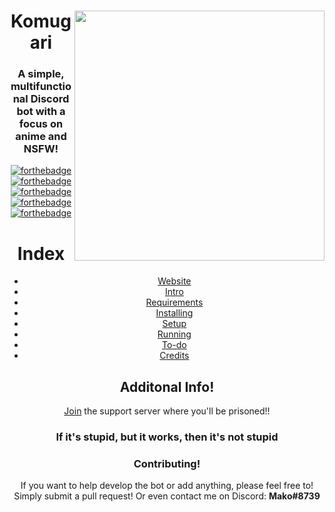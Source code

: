 <html>
    <header>
        <img align="right" src="https://a.safe.moe/hu4ry.png" height="400" href = 'https://discordapp.com/oauth2/authorize?client_id=365907645795794946&scope=bot&permissions=305523782'> </html>

# Komugari
### A simple, multifunctional Discord bot with a focus on anime and NSFW!

[![forthebadge](http://forthebadge.com/images/badges/fuck-it-ship-it.svg)](https://discordapp.com/oauth2/authorize?client_id=365907645795794946&scope=bot&permissions=305523782) [![forthebadge](http://forthebadge.com/images/badges/makes-people-smile.svg)](https://discordapp.com/oauth2/authorize?client_id=365907645795794946&scope=bot&permissions=305523782) [![forthebadge](http://forthebadge.com/images/badges/kinda-sfw.svg)](https://discordapp.com/oauth2/authorize?client_id=365907645795794946&scope=bot&permissions=305523782)  [![forthebadge](http://forthebadge.com/images/badges/gluten-free.svg)](https://discordapp.com/oauth2/authorize?client_id=365907645795794946&scope=bot&permissions=305523782)[![forthebadge](http://forthebadge.com/images/badges/built-by-codebabes.svg)](https://discordapp.com/oauth2/authorize?client_id=365907645795794946&scope=bot&permissions=305523782)

# Index

- [Website](https://mitorisia.github.io/Komugari/)
- [Intro](https://github.com/Mitorisia/Komugari/wiki)
- [Requirements](https://github.com/Mitorisia/Komugari/wiki/Running-the-Bot-Yourself!#requirements)
- [Installing](https://github.com/Mitorisia/Komugari/wiki/Running-the-Bot-Yourself!#installing)
- [Setup](https://github.com/Mitorisia/Komugari/wiki/Running-the-Bot-Yourself!#setup)
- [Running](https://github.com/Mitorisia/Komugari/wiki/Running-the-Bot-Yourself!#running)
- [To-do](https://github.com/Mitorisia/Komugari/projects/1)
- [Credits](https://github.com/Mitorisia/Komugari/wiki/Credits)

## Additonal Info!

[Join](https://discord.gg/dHqWWSS) the support server where you'll be prisoned!!

### If it's stupid, but it works, then it's not stupid

### Contributing!

If you want to help develop the bot or add anything, please feel free to!  
Simply submit a pull request! Or even contact me on Discord: **Mako#8739**
